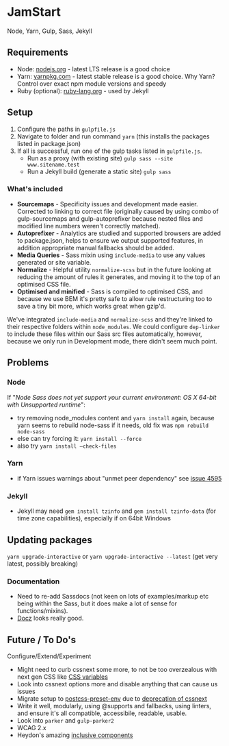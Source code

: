 # JamStart

Node, Yarn, Gulp, Sass, Jekyll

## Requirements

- Node: [nodejs.org](https://nodejs.org/) - latest LTS release is a good choice
- Yarn: [yarnpkg.com](https://yarnpkg.com/en/docs/install) - latest stable release is a good choice. Why Yarn? Control over exact npm module versions and speedy
- Ruby (optional): [ruby-lang.org](https://www.ruby-lang.org/en/downloads/) - used by Jekyll

## Setup

1. Configure the paths in `gulpfile.js`
2. Navigate to folder and run command `yarn` (this installs the packages listed in package.json)
3. If all is successful, run one of the gulp tasks listed in `gulpfile.js`.
    - Run as a proxy (with existing site)
        `gulp sass --site www.sitename.test`
    - Run a Jekyll build (generate a static site)
        `gulp sass`

### What's included

- **Sourcemaps** - Specificity issues and development made easier. Corrected to linking to correct file (originally caused by using combo of gulp-sourcemaps and gulp-autoprefixer because nested files and modified line numbers weren't correctly matched).
- **Autoprefixer** - Analytics are studied and supported browsers are added to package.json, helps to ensure we output supported features, in addition appropriate manual fallbacks should be added.
- **Media Queries** - Sass mixin using `include-media` to use any values generated or site variable.
- **Normalize** - Helpful utility `normalize-scss` but in the future looking at reducing the amount of rules it generates, and moving it to the top of an optimised CSS file.
- **Optimised and minified** - Sass is compiled to optimised CSS, and because we use BEM it's pretty safe to allow rule restructuring too to save a tiny bit more, which works great when gzip'd.

We've integrated `include-media` and `normalize-scss` and they're linked to their respective folders within `node_modules`. We could configure `dep-linker` to include these files within our Sass src files automatically, however, because we only run in Development mode, there didn't seem much point.

## Problems

### Node

If "_Node Sass does not yet support your current environment: OS X 64-bit with Unsupported runtime_":

- try removing node_modules content and `yarn install` again, because yarn seems to rebuild node-sass if it needs, old fix was `npm rebuild node-sass`
- else can try forcing it: `yarn install --force`
- also try `yarn install –check-files`

### Yarn

- if Yarn issues warnings about "unmet peer dependency" see [issue 4595](https://github.com/yarnpkg/yarn/issues/4595)

### Jekyll

- Jekyll may need `gem install tzinfo` and `gem install tzinfo-data` (for time zone capabilities), especially if on 64bit Windows

## Updating packages

`yarn upgrade-interactive`
or
`yarn upgrade-interactive --latest` (get very latest, possibly breaking)

### Documentation

- Need to re-add Sassdocs (not keen on lots of examples/markup etc being within the Sass, but it does make a lot of sense for functions/mixins).
- [Docz](https://www.docz.site/) looks really good.

## Future / To Do's

Configure/Extend/Experiment

- Might need to curb cssnext some more, to not be too overzealous with next gen CSS like [CSS variables](https://github.com/MoOx/postcss-cssnext/issues/186#issuecomment-269934734)
- Look into cssnext options more and disable anything that can cause us issues
- Migrate setup to [postcss-preset-env](https://github.com/csstools/postcss-preset-env) due to [deprecation of cssnext](https://moox.io/blog/deprecating-cssnext/)
- Write it well, modularly, using @supports and fallbacks, using linters, and ensure it's all compatible, accessibile, readable, usable.
- Look into `parker` and `gulp-parker2`
- WCAG 2.x
- Heydon's amazing [inclusive components](https://inclusive-components.design)
